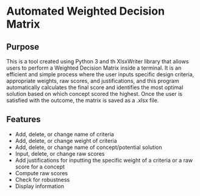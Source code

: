 # Automated Weighted Decision Matrix
 
 
## Purpose

This is a tool created using Python 3 and th XlsxWriter library that allows users to perform a Weighted Decision Matrix inside a terminal. It is an efficient and simple process where the user inputs specific design criteria, appropriate weights, raw scores, and justifications, and this program automatically calculates the final score and identifies the most optimal solution based on which concept scored the highest. Once the user is satisfied with the outcome, the matrix is saved as a .xlsx file.


## Features

- Add, delete, or change name of criteria
- Add, delete, or change weight of criteria
- Add, delete, or change name of concept/potential solution
- Input, delete, or change raw scores
- Add justifications for inputting the specific weight of a criteria or a raw score for a concept
- Compute raw scores
- Check for robustness
- Display information
